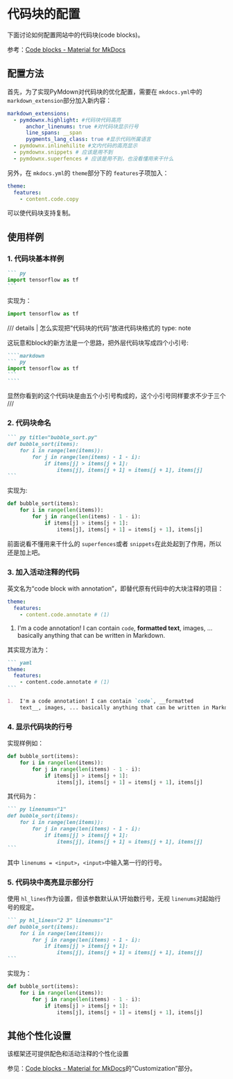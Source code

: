# 代码块的配置

下面讨论如何配置网站中的代码块(code blocks)。

参考：[Code blocks - Material for MkDocs](https://squidfunk.github.io/mkdocs-material/reference/code-blocks/)

## 配置方法

首先，为了实现PyMdown对代码块的优化配置，需要在 `mkdocs.yml`中的 `markdown_extension`部分加入新内容：

```yaml
markdown_extensions:
  - pymdownx.highlight: #代码块代码高亮
      anchor_linenums: true #对代码块显示行号
      line_spans: __span 
      pygments_lang_class: true #显示代码所属语言
  - pymdownx.inlinehilite #文内代码的高亮显示
  - pymdownx.snippets # 应该是用不到 
  - pymdownx.superfences # 应该是用不到，也没看懂用来干什么
```

另外，在 `mkdocs.yml`的 `theme`部分下的 `features`子项加入：

```yaml
theme:
  features:
    - content.code.copy
```

可以使代码块支持复制。

## 使用样例

### 1. 代码块基本样例

````markdown
``` py
import tensorflow as tf
```
````

实现为：

```py
import tensorflow as tf
```

/// details | 怎么实现把“代码块的代码”放进代码块格式的
    type: note

这玩意和block的新方法是一个思路，把外层代码块写成四个小引号:

`````markdown
````markdown
``` py
import tensorflow as tf
```
````
`````

显然你看到的这个代码块是由五个小引号构成的，这个小引号同样要求不少于三个
///

### 2. 代码块命名

````markdown
``` py title="bubble_sort.py"
def bubble_sort(items):
    for i in range(len(items)):
        for j in range(len(items) - 1 - i):
            if items[j] > items[j + 1]:
                items[j], items[j + 1] = items[j + 1], items[j]
```
````

实现为:

```py
def bubble_sort(items):
    for i in range(len(items)):
        for j in range(len(items) - 1 - i):
            if items[j] > items[j + 1]:
                items[j], items[j + 1] = items[j + 1], items[j]
```

前面说看不懂用来干什么的 `superfences`或者 `snippets`在此处起到了作用，所以还是加上吧。

### 3. 加入活动注释的代码

英文名为“code block with annotation”，即替代原有代码中的大块注释的项目：

```yaml
theme:
  features:
    - content.code.annotate # (1)
```

1. I'm a code annotation! I can contain `code`, __formatted
   text__, images, ... basically anything that can be written in Markdown.

其实现方法为：

````markdown
``` yaml
theme:
  features:
    - content.code.annotate # (1)
```

1.  I'm a code annotation! I can contain `code`, __formatted
    text__, images, ... basically anything that can be written in Markdown.
````

### 4. 显示代码块的行号

实现样例如：

```py
def bubble_sort(items):
    for i in range(len(items)):
        for j in range(len(items) - 1 - i):
            if items[j] > items[j + 1]:
                items[j], items[j + 1] = items[j + 1], items[j]
```

其代码为：

````markdown
``` py linenums="1" 
def bubble_sort(items):
    for i in range(len(items)):
        for j in range(len(items) - 1 - i):
            if items[j] > items[j + 1]:
                items[j], items[j + 1] = items[j + 1], items[j]
```
````

其中 `linenums = <input>`，`<input>`中输入第一行的行号。

### 5. 代码块中高亮显示部分行

使用 `hl_lines`作为设置，但该参数默认从1开始数行号，无视 `linenums`对起始行号的规定。

````markdown
``` py hl_lines="2 3" linenums="1"
def bubble_sort(items):
    for i in range(len(items)):
        for j in range(len(items) - 1 - i):
            if items[j] > items[j + 1]:
                items[j], items[j + 1] = items[j + 1], items[j]
```
````

实现为：

```py
def bubble_sort(items):
    for i in range(len(items)):
        for j in range(len(items) - 1 - i):
            if items[j] > items[j + 1]:
                items[j], items[j + 1] = items[j + 1], items[j]
```

## 其他个性化设置

该框架还可提供配色和活动注释的个性化设置

参见：[Code blocks - Material for MkDocs](https://squidfunk.github.io/mkdocs-material/reference/code-blocks/#customization)的“Customization”部分。
